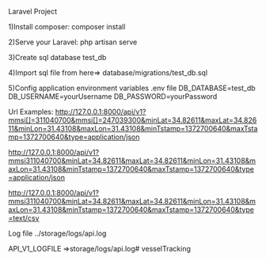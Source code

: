 Laravel Project

1)Install composer: composer install  

2)Serve your Laravel: php artisan serve

3)Create sql database test_db

4)Import sql file from here=> database/migrations/test_db.sql

5)Config application environment variables .env file 
  DB_DATABASE=test_db
  DB_USERNAME=yourUsername
  DB_PASSWORD=yourPassword
  

Url Examples:
http://127.0.0.1:8000/api/v1?mmsi[]=311040700&mmsi[]=247039300&minLat=34.82611&maxLat=34.82611&minLon=31.43108&maxLon=31.43108&minTstamp=1372700640&maxTstamp=1372700640&type=application/json

http://127.0.0.1:8000/api/v1?mmsi311040700&minLat=34.82611&maxLat=34.82611&minLon=31.43108&maxLon=31.43108&minTstamp=1372700640&maxTstamp=1372700640&type=application/json   

http://127.0.0.1:8000/api/v1?mmsi311040700&minLat=34.82611&maxLat=34.82611&minLon=31.43108&maxLon=31.43108&minTstamp=1372700640&maxTstamp=1372700640&type=text/csv  

Log file  ../storage/logs/api.log

































API_V1_LOGFILE =>storage/logs/api.log# vesselTracking
